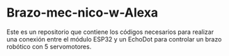 # Brazo-mec-nico-w-Alexa
Este es un repositorio que contiene los códigos necesarios para realizar una conexión entre el módulo ESP32 y un EchoDot para controlar un brazo robótico con 5 servomotores.
